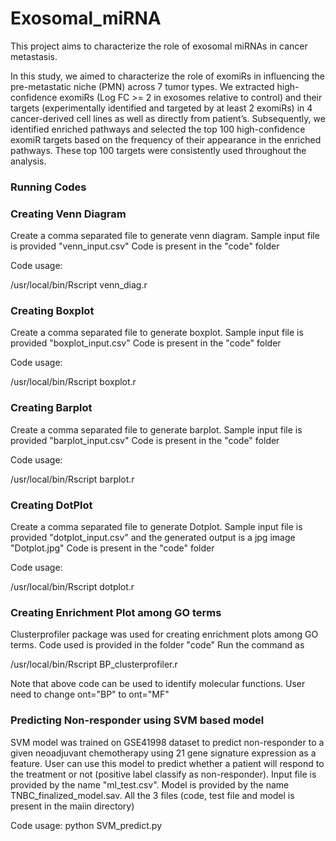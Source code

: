 # Exosomal_miRNA
This project aims to characterize the role of exosomal miRNAs in cancer metastasis.

In this study, we aimed to characterize the role of exomiRs in influencing the pre-metastatic niche (PMN) across 7 tumor types. We extracted high-confidence exomiRs (Log FC >= 2 in exosomes relative to control) and their targets (experimentally identified and targeted by at least 2 exomiRs) in 4 cancer-derived cell lines as well as directly from patient’s. Subsequently, we identified enriched pathways and selected the top 100 high-confidence exomiR targets based on the frequency of their appearance in the enriched pathways. These top 100 targets were consistently used throughout the analysis.




### Running Codes

### Creating Venn Diagram ###
Create a comma separated file to generate venn diagram. Sample input file is provided "venn_input.csv"
Code is present in the "code" folder

Code usage:

/usr/local/bin/Rscript venn_diag.r

### Creating Boxplot ###
Create a comma separated file to generate boxplot. Sample input file is provided "boxplot_input.csv"
Code is present in the "code" folder

Code usage:

/usr/local/bin/Rscript boxplot.r

### Creating Barplot ###
Create a comma separated file to generate barplot. Sample input file is provided "barplot_input.csv"
Code is present in the "code" folder

Code usage:

/usr/local/bin/Rscript barplot.r

### Creating DotPlot ###

Create a comma separated file to generate Dotplot. Sample input file is provided "dotplot_input.csv" and the generated output is a jpg image "Dotplot.jpg"
Code is present in the "code" folder

Code usage:

/usr/local/bin/Rscript dotplot.r

### Creating Enrichment Plot among GO terms ###

Clusterprofiler package was used for creating enrichment plots among GO terms. Code used is provided in the folder "code" Run the command as

/usr/local/bin/Rscript BP_clusterprofiler.r

Note that above code can be used to identify molecular functions. User need to change ont="BP" to ont="MF"

### Predicting Non-responder using SVM based model ###

SVM model was trained on GSE41998 dataset to predict non-responder to a given neoadjuvant chemotherapy using 21 gene signature expression as a feature. User can use this model to predict whether a patient will respond to the treatment or not (positive label classify as non-responder). Input file is provided by the name "ml_test.csv". Model is provided by the name TNBC_finalized_model.sav. All the 3 files (code, test file and model is present in the maiin directory)

Code usage: python SVM_predict.py
